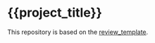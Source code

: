 # {{project_title}}

This repository is based on the [review_template](https://github.com/geritwagner/review_template).
